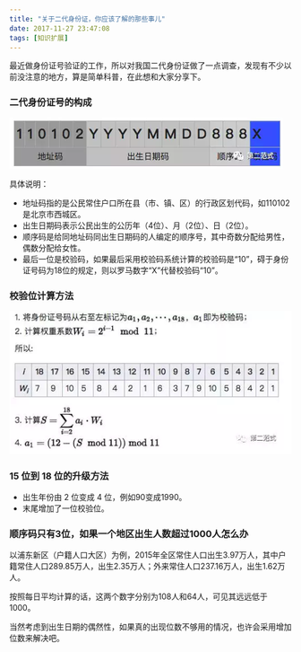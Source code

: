 ```yaml
---
title: "关于二代身份证，你应该了解的那些事儿"
date: 2017-11-27 23:47:08
tags: [知识扩展]
---
```


最近做身份证号验证的工作，所以对我国二代身份证做了一点调查，发现有不少以前没注意的地方，算是简单科普，在此想和大家分享下。

### 二代身份证号的构成

![pic1.png](/images/idcard/pic1.png)

具体说明：

- 地址码指的是公民常住户口所在县（市、镇、区）的行政区划代码，如110102是北京市西城区。
- 出生日期码表示公民出生的公历年（4位）、月（2位）、日（2位）。
- 顺序码是给同地址码同出生日期码的人编定的顺序号，其中奇数分配给男性，偶数分配给女性。
- 最后一位是校验码，如果最后采用校验码系统计算的校验码是“10”，碍于身份证号码为18位的规定，则以罗马数字“X”代替校验码“10”。

### 校验位计算方法

![pic2.png](/images/idcard/pic2.png)

### 15 位到 18 位的升级方法

- 出生年份由 2 位变成 4 位，例如90变成1990。
- 末尾增加了一位校验位。

### 顺序码只有3位，如果一个地区出生人数超过1000人怎么办

以浦东新区（户籍人口大区）为例，2015年全区常住人口出生3.97万人，其中户籍常住人口289.85万人，出生2.35万人；外来常住人口237.16万人，出生1.62万人。

按照每日平均计算的话，这两个数字分别为108人和64人，可见其远远低于1000。

当然考虑到出生日期的偶然性，如果真的出现位数不够用的情况，也许会采用增加位数来解决吧。
